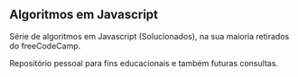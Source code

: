 ## Algoritmos em Javascript

Série de algoritmos em Javascript (Solucionados), na sua maioria retirados do freeCodeCamp.

Repositório pessoal para fins educacionais e também futuras consultas.
